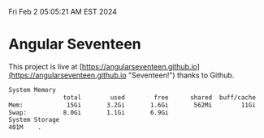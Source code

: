 Fri Feb  2 05:05:21 AM EST 2024

# Angular Seventeen


This project is live at [https://angularseventeen.github.io](https://angularseventeen.github.io "Seventeen!") thanks to Github.

```bash
System Memory
               total        used        free      shared  buff/cache   available
Mem:            15Gi       3.2Gi       1.6Gi       562Mi        11Gi        12Gi
Swap:          8.0Gi       1.1Gi       6.9Gi
System Storage
401M	.
